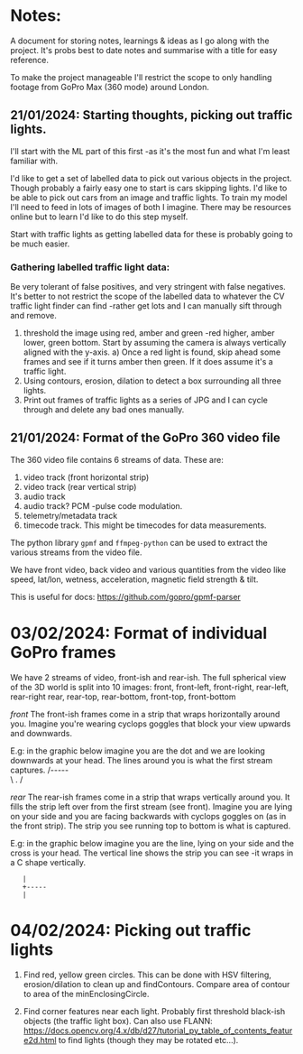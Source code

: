# Notes:
A document for storing notes, learnings & ideas as I go along with the project. It's probs best to date notes and summarise with a title for easy reference.


To make the project manageable I'll restrict the scope to only handling footage from GoPro Max (360 mode) around London.


## 21/01/2024: Starting thoughts, picking out traffic lights.
I'll start with the ML part of this first -as it's the most fun and what I'm least familiar with.

I'd like to get a set of labelled data to pick out various objects in the project. Though probably a fairly easy one to start is cars skipping lights. I'd like to be able to pick out cars from an image and traffic lights. To train my model I'll need to feed in lots of images of both I imagine. There may be resources online but to learn I'd like to do this step myself.

Start with traffic lights as getting labelled data for these is probably going to be much easier.

### Gathering labelled traffic light data:
Be very tolerant of false positives, and very stringent with false negatives. It's better to not restrict the scope of the labelled data to whatever the CV traffic light finder can find -rather get lots and I can manually sift through and remove.

  1) threshold the image using red, amber and green -red higher, amber lower, green bottom. Start by assuming the camera is always vertically aligned with the y-axis.
    a) Once a red light is found, skip ahead some frames and see if it turns amber then green. If it does assume it's a traffic light.
  2) Using contours, erosion, dilation to detect a box surrounding all three lights.
  3) Print out frames of traffic lights as a series of JPG and I can cycle through and delete any bad ones manually.


## 21/01/2024: Format of the GoPro 360 video file
The 360 video file contains 6 streams of data. These are:
   1) video track (front horizontal strip)
   2) video track (rear vertical strip)
   3) audio track
   4) audio track? PCM -pulse code modulation.
   5) telemetry/metadata track
   6) timecode track. This might be timecodes for data measurements.

The python library `gpmf` and `ffmpeg-python` can be used to extract the various streams from the video file.

We have front video, back video and various quantities from the video like speed, lat/lon, wetness, acceleration, magnetic field strength & tilt.

This is useful for docs: https://github.com/gopro/gpmf-parser


# 03/02/2024: Format of individual GoPro frames
We have 2 streams of video, front-ish and rear-ish. The full spherical view of the 3D world is split into 10 images:
front, front-left, front-right, rear-left, rear-right
rear, rear-top, rear-bottom, front-top, front-bottom


*front*
The front-ish frames come in a strip that wraps horizontally around you.
Imagine you're wearing cyclops goggles that block your view upwards and downwards.

E.g: in the graphic below imagine you are the dot and we are looking downwards at your head.
     The lines around you is what the first stream captures.
                /-----\
                \  .  /

*rear*
The rear-ish frames come in a strip that wraps vertically around you. It fills the strip left over from the first stream (see front).
Imagine you are lying on your side and you are facing backwards with cyclops goggles on (as in the front strip). The strip you see
running top to bottom is what is captured.

E.g: in the graphic below imagine you are the line, lying on your side and the cross is your head.
     The vertical line shows the strip you can see -it wraps in a C shape vertically.

       |
       +-----
       |

# 04/02/2024: Picking out traffic lights
1) Find red, yellow green circles. This can be done with HSV filtering, erosion/dilation to clean up and findContours. Compare area of contour to area of the minEnclosingCircle.

2) Find corner features near each light. Probably first threshold black-ish objects (the traffic light box). Can also use FLANN: https://docs.opencv.org/4.x/db/d27/tutorial_py_table_of_contents_feature2d.html to find lights (though they may be rotated etc...).
